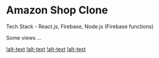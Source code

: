 # Amazon Shop Clone

Tech Stack - React.js, Firebase, Node.js (Firebase functions)

Some views ... 

[!alt-text]("https://github.com/niteshsh4rma/amazon-shop-clone/blob/main/screenshots/Screenshot%20(367).png")
[!alt-text]("https://github.com/niteshsh4rma/amazon-shop-clone/blob/main/screenshots/Screenshot%20(368).png")
[!alt-text]("https://github.com/niteshsh4rma/amazon-shop-clone/blob/main/screenshots/Screenshot%20(369).png")
[!alt-text]("https://github.com/niteshsh4rma/amazon-shop-clone/blob/main/screenshots/Screenshot%20(370).png")
